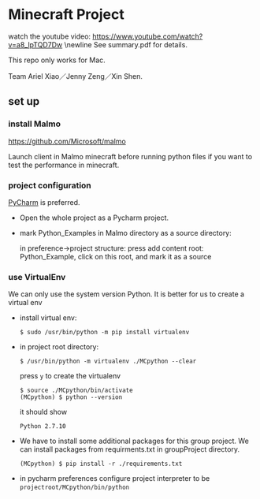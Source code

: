 # Minecraft Project
watch the youtube video: https://www.youtube.com/watch?v=a8_lpTQD7Dw \newline
See summary.pdf for details.

This repo only works for Mac.

Team
Ariel Xiao／Jenny Zeng／Xin Shen.
## set up
### install Malmo

https://github.com/Microsoft/malmo

Launch client in Malmo minecraft before running python files if you want to test the performance in minecraft. 


### project configuration

[PyCharm](https://www.jetbrains.com/pycharm/) is preferred.

- Open the whole project as a Pycharm project.

- mark Python_Examples in Malmo directory as a source directory: 

   in preference->project structure: press add content root: Python_Example, click on this root, and mark it as a source 

### use VirtualEnv
We can only use the system version Python. It is better for us to create a virtual env  
- install virtual env:
    ```
    $ sudo /usr/bin/python -m pip install virtualenv  
    ```
- in project root directory:
    ```
    $ /usr/bin/python -m virtualenv ./MCpython --clear 

    ```
    press  `y` to create the virtualenv  
    ```
    $ source ./MCpython/bin/activate
    (MCpython) $ python --version

    ```
    it should show 
    ```
    Python 2.7.10
    ```
- We have to install some additional packages for this group project.
  We can install packages from requirments.txt in groupProject directory.
    ```
    (MCpython) $ pip install -r ./requirements.txt
    ```
- in pycharm preferences configure project interpreter
    to be `projectroot/MCpython/bin/python`
